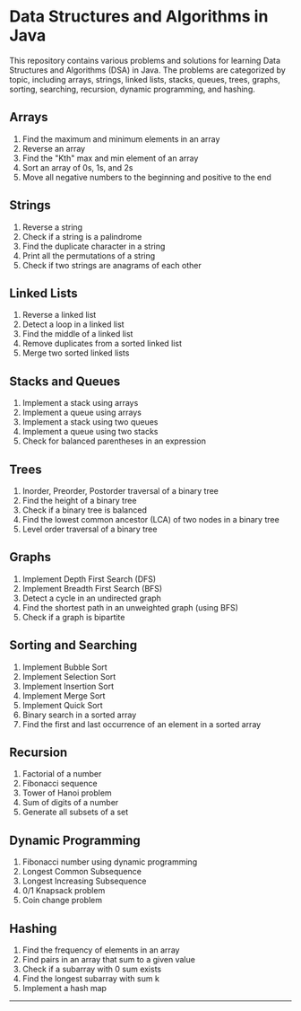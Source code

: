 # Data Structures and Algorithms in Java

This repository contains various problems and solutions for learning Data Structures and Algorithms (DSA) in Java. The problems are categorized by topic, including arrays, strings, linked lists, stacks, queues, trees, graphs, sorting, searching, recursion, dynamic programming, and hashing.

## Arrays

1. Find the maximum and minimum elements in an array
2. Reverse an array
3. Find the "Kth" max and min element of an array
4. Sort an array of 0s, 1s, and 2s
5. Move all negative numbers to the beginning and positive to the end

## Strings

1. Reverse a string
2. Check if a string is a palindrome
3. Find the duplicate character in a string
4. Print all the permutations of a string
5. Check if two strings are anagrams of each other

## Linked Lists

1. Reverse a linked list
2. Detect a loop in a linked list
3. Find the middle of a linked list
4. Remove duplicates from a sorted linked list
5. Merge two sorted linked lists

## Stacks and Queues

1. Implement a stack using arrays
2. Implement a queue using arrays
3. Implement a stack using two queues
4. Implement a queue using two stacks
5. Check for balanced parentheses in an expression

## Trees

1. Inorder, Preorder, Postorder traversal of a binary tree
2. Find the height of a binary tree
3. Check if a binary tree is balanced
4. Find the lowest common ancestor (LCA) of two nodes in a binary tree
5. Level order traversal of a binary tree

## Graphs

1. Implement Depth First Search (DFS)
2. Implement Breadth First Search (BFS)
3. Detect a cycle in an undirected graph
4. Find the shortest path in an unweighted graph (using BFS)
5. Check if a graph is bipartite

## Sorting and Searching

1. Implement Bubble Sort
2. Implement Selection Sort
3. Implement Insertion Sort
4. Implement Merge Sort
5. Implement Quick Sort
6. Binary search in a sorted array
7. Find the first and last occurrence of an element in a sorted array

## Recursion

1. Factorial of a number
2. Fibonacci sequence
3. Tower of Hanoi problem
4. Sum of digits of a number
5. Generate all subsets of a set

## Dynamic Programming

1. Fibonacci number using dynamic programming
2. Longest Common Subsequence
3. Longest Increasing Subsequence
4. 0/1 Knapsack problem
5. Coin change problem

## Hashing

1. Find the frequency of elements in an array
2. Find pairs in an array that sum to a given value
3. Check if a subarray with 0 sum exists
4. Find the longest subarray with sum k
5. Implement a hash map

---

